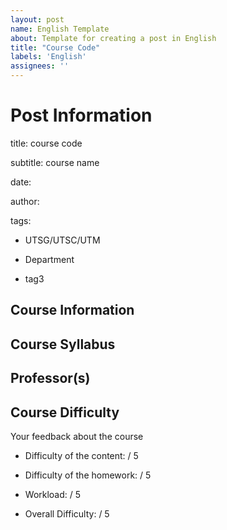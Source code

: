 ```yaml
---
layout: post
name: English Template
about: Template for creating a post in English
title: "Course Code"
labels: 'English'
assignees: ''
---
```

# Post Information
title: course code

subtitle: course name

date: 

author:

tags:
  - UTSG/UTSC/UTM
  
  - Department
  
  - tag3

## Course Information

## Course Syllabus

## Professor(s)

## Course Difficulty
Your feedback about the course

- Difficulty of the content:  / 5

- Difficulty of the homework:  / 5

- Workload:  / 5

- Overall Difficulty:  / 5
